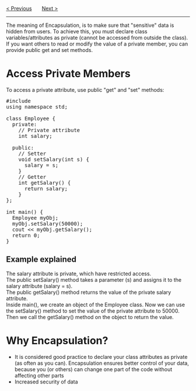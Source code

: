 <a href="/Classes/Specifiers.md">&lt; Previous</a>
&nbsp;&nbsp;&nbsp;&nbsp;&nbsp;
<a href="/Classes/Inheritance.md">Next &gt;</a>
<hr>
The meaning of Encapsulation, is to make sure that "sensitive" data is hidden from users. To achieve this, you must declare class variables/attributes as private (cannot be accessed from outside the class). If you want others to read or modify the value of a private member, you can provide public get and set methods.
<h1>Access Private Members</h1>
To access a private attribute, use public "get" and "set" methods:
<pre>
#include <iostream>
using namespace std;<br>
class Employee {
  private:
    // Private attribute
    int salary;<br>
  public:
    // Setter
    void setSalary(int s) {
      salary = s;
    }
    // Getter
    int getSalary() {
      return salary;
    }
};<br>
int main() {
  Employee myObj;
  myObj.setSalary(50000);
  cout << myObj.getSalary();
  return 0;
}
</pre>
<h2>Example explained</h2>
The salary attribute is private, which have restricted access.
<br>
The public setSalary() method takes a parameter (s) and assigns it to the salary attribute (salary = s).
<br>
The public getSalary() method returns the value of the private salary attribute.
<br>
Inside main(), we create an object of the Employee class. Now we can use the setSalary() method to set the value of the private attribute to 50000. Then we call the getSalary() method on the object to return the value.
<h1>Why Encapsulation?</h1>
<ul>
  <li>It is considered good practice to declare your class attributes as private (as often as you can). Encapsulation ensures better control of your data, because you (or others) can change one part of the code without affecting other parts</li>
  <li>Increased security of data</li>
</ul>
